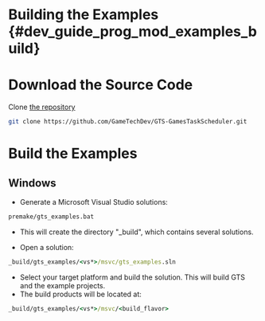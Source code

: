 Building the Examples {#dev_guide_prog_mod_examples_build}
============================

# Download the Source Code

Clone [the repository](https://github.com/GameTechDev/GTS-GamesTaskScheduler.git)

~~~sh
git clone https://github.com/GameTechDev/GTS-GamesTaskScheduler.git
~~~

# Build the Examples

## Windows

- Generate a Microsoft Visual Studio solutions:
~~~bat
premake/gts_examples.bat
~~~
 - This will create the directory "_build", which contains several solutions.

- Open a solution:
~~~bat
_build/gts_examples/<vs*>/msvc/gts_examples.sln
~~~

- Select your target platform and build the solution. This will build GTS and the example projects.
- The build products will be located at:
~~~bat
_build/gts_examples/<vs*>/msvc/<build_flavor>
~~~